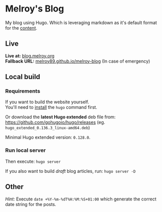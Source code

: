 # Melroy's Blog

My blog using Hugo. Which is leveraging markdown as it's default format for the [content](content).

## Live

**Live at:** [blog.melroy.org](https://blog.melroy.org)  
**Fallback URL:** [melroy89.github.io/melroy-blog](https://melroy89.github.io/melroy-blog/) (In case of emergency)

## Local build

### Requirements

If you want to build the website yourself.  
You'll need to [install](https://gohugo.io/installation/) the `hugo` command first.

Or download the **latest Hugo extended** deb file from: https://github.com/gohugoio/hugo/releases (eg. `hugo_extended_0.136.3_linux-amd64.deb`)

Minimal Hugo extended version: `0.128.0`.

### Run local server

Then execute: `hugo server`

If you also want to build _draft_ blog articles, run: `hugo server -D`

## Other

_Hint:_ Execute `date +%Y-%m-%dT%H:%M:%S+01:00` which generate the correct date string for the posts.
